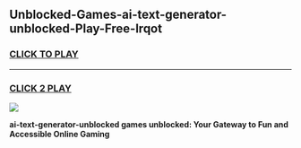 
## Unblocked-Games-ai-text-generator-unblocked-Play-Free-lrqot
<h3>
<a href="https://premium76.site?title=ai-text-generator-unblocked&ref=18A1">CLICK TO PLAY</a></h3>
<hr>

<h3>
<a href="https://premium76.site?title=ai-text-generator-unblocked&ref=18A1">CLICK 2 PLAY</a>
  
</h3>

<a href="https://premium76.site?title=ai-text-generator-unblocked&ref=18A1"><img src="https://clearcache.store/games.png"></a>


**ai-text-generator-unblocked games unblocked: Your Gateway to Fun and Accessible Online Gaming**
